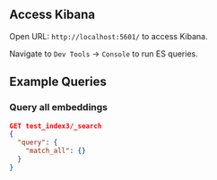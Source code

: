 ## Access Kibana
Open URL: `http://localhost:5601/` to access Kibana.

Navigate to `Dev Tools` -> `Console` to run ES queries.

## Example Queries

### Query all embeddings
```json
GET test_index3/_search
{
  "query": {
    "match_all": {}
  }
}
```